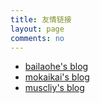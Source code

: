 ```yaml
---
title: 友情链接
layout: page
comments: no
---
```


* [bailaohe's blog](<http://bailaohe.github.io/>)
* [mokaikai's blog](<http://mokaikai.github.io/>)
* [muscliy's blog](<http://muscliy.github.io/>)
